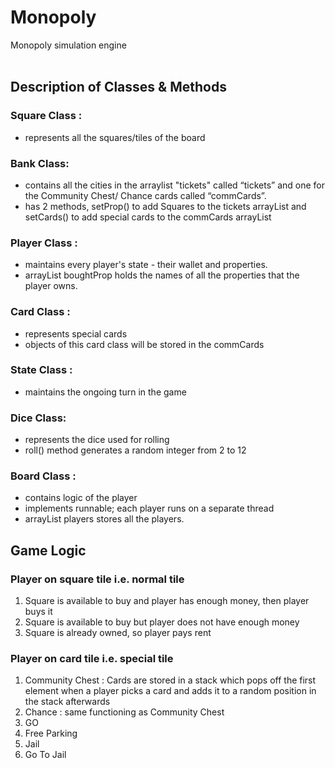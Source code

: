 # Monopoly
Monopoly simulation engine <br> <br>

## Description of Classes & Methods
### Square Class : 
- represents all the squares/tiles of
the board
### Bank Class:
- contains all the cities in the arraylist "tickets"
called “tickets” and one for the Community Chest/ Chance cards called
“commCards”.
- has 2 methods, setProp() to add Squares to the tickets arrayList and
setCards() to add special cards to the commCards arrayList
### Player Class : 
- maintains every player's state - their wallet and properties.
- arrayList boughtProp holds the names of all the
properties that the player owns.
### Card Class : 
- represents special cards
- objects of this card class will be stored in the commCards
### State Class :
- maintains the ongoing turn in the game
### Dice Class:
- represents the dice used for rolling
- roll() method generates a random integer from 2 to 12 
### Board Class :
- contains logic of the player
- implements runnable; each player runs on a separate thread
- arrayList players stores all the players.

## Game Logic
### Player on square tile i.e. normal tile
1. Square is available to buy and player has enough money, then player buys it
2. Square is available to buy but player does not have enough money
3. Square is already owned, so player pays rent

### Player on card tile i.e. special tile
1. Community Chest : Cards are stored in a stack which pops off the first
element when a player picks a card and adds it to a random position in the
stack afterwards
2. Chance : same functioning as Community Chest
3. GO
4. Free Parking
5. Jail
6. Go To Jail
